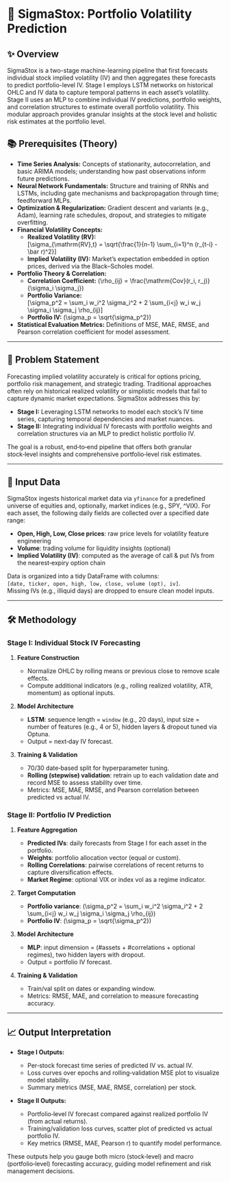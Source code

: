 # 📘 SigmaStox: Portfolio Volatility Prediction

## ✨ Overview
SigmaStox is a two-stage machine-learning pipeline that first forecasts individual stock implied volatility (IV) and then aggregates these forecasts to predict portfolio-level IV. Stage I employs LSTM networks on historical OHLC and IV data to capture temporal patterns in each asset’s volatility. Stage II uses an MLP to combine individual IV predictions, portfolio weights, and correlation structures to estimate overall portfolio volatility. This modular approach provides granular insights at the stock level and holistic risk estimates at the portfolio level.

## 📚 Prerequisites (Theory)
- **Time Series Analysis:** Concepts of stationarity, autocorrelation, and basic ARIMA models; understanding how past observations inform future predictions.
- **Neural Network Fundamentals:** Structure and training of RNNs and LSTMs, including gate mechanisms and backpropagation through time; feedforward MLPs.
- **Optimization & Regularization:** Gradient descent and variants (e.g., Adam), learning rate schedules, dropout, and strategies to mitigate overfitting.
- **Financial Volatility Concepts:**  
  - **Realized Volatility (RV):**  
    \[\sigma_{\mathrm{RV},t} = \sqrt{\frac{1}{n-1} \sum_{i=1}^n (r_{t-i} - \bar r)^2}\]  
  - **Implied Volatility (IV):** Market’s expectation embedded in option prices, derived via the Black–Scholes model.
- **Portfolio Theory & Correlation:**  
  - **Correlation Coefficient:** \(\rho_{ij} = \frac{\mathrm{Cov}(r_i, r_j)}{\sigma_i \sigma_j}\)  
  - **Portfolio Variance:**  
    \[\sigma_p^2 = \sum_i w_i^2 \sigma_i^2 + 2 \sum_{i<j} w_i w_j \sigma_i \sigma_j \rho_{ij}\]  
  - **Portfolio IV:** \(\sigma_p = \sqrt{\sigma_p^2}\)
- **Statistical Evaluation Metrics:** Definitions of MSE, MAE, RMSE, and Pearson correlation coefficient for model assessment.

---

## 🎯 Problem Statement
Forecasting implied volatility accurately is critical for options pricing, portfolio risk management, and strategic trading. Traditional approaches often rely on historical realized volatility or simplistic models that fail to capture dynamic market expectations. SigmaStox addresses this by:

- **Stage I:** Leveraging LSTM networks to model each stock’s IV time series, capturing temporal dependencies and market nuances.  
- **Stage II:** Integrating individual IV forecasts with portfolio weights and correlation structures via an MLP to predict holistic portfolio IV.  

The goal is a robust, end‑to‑end pipeline that offers both granular stock‑level insights and comprehensive portfolio‑level risk estimates.

---

## 💾 Input Data
SigmaStox ingests historical market data via `yfinance` for a predefined universe of equities and, optionally, market indices (e.g., SPY, ^VIX). For each asset, the following daily fields are collected over a specified date range:

- **Open, High, Low, Close prices**: raw price levels for volatility feature engineering  
- **Volume**: trading volume for liquidity insights (optional)  
- **Implied Volatility (IV)**: computed as the average of call & put IVs from the nearest‑expiry option chain  

Data is organized into a tidy DataFrame with columns:  
`[date, ticker, open, high, low, close, volume (opt), iv]`.  
Missing IVs (e.g., illiquid days) are dropped to ensure clean model inputs.

---

## 🛠️ Methodology

### Stage I: Individual Stock IV Forecasting
1. **Feature Construction**  
   - Normalize OHLC by rolling means or previous close to remove scale effects.  
   - Compute additional indicators (e.g., rolling realized volatility, ATR, momentum) as optional inputs.

2. **Model Architecture**  
   - **LSTM**: sequence length = `window` (e.g., 20 days), input size = number of features (e.g., 4 or 5), hidden layers & dropout tuned via Optuna.  
   - Output = next‑day IV forecast.

3. **Training & Validation**  
   - 70/30 date‑based split for hyperparameter tuning.  
   - **Rolling (stepwise) validation**: retrain up to each validation date and record MSE to assess stability over time.  
   - Metrics: MSE, MAE, RMSE, and Pearson correlation between predicted vs actual IV.

### Stage II: Portfolio IV Prediction
1. **Feature Aggregation**  
   - **Predicted IVs**: daily forecasts from Stage I for each asset in the portfolio.  
   - **Weights**: portfolio allocation vector (equal or custom).  
   - **Rolling Correlations**: pairwise correlations of recent returns to capture diversification effects.  
   - **Market Regime**: optional VIX or index vol as a regime indicator.

2. **Target Computation**  
   - **Portfolio variance**: \(\sigma_p^2 = \sum_i w_i^2 \sigma_i^2 + 2 \sum_{i<j} w_i w_j \sigma_i \sigma_j \rho_{ij}\)  
   - **Portfolio IV**: \(\sigma_p = \sqrt{\sigma_p^2}\)

3. **Model Architecture**  
   - **MLP**: input dimension = (#assets + #correlations + optional regimes), two hidden layers with dropout.  
   - Output = portfolio IV forecast.

4. **Training & Validation**  
   - Train/val split on dates or expanding window.  
   - Metrics: RMSE, MAE, and correlation to measure forecasting accuracy.

---

## 📈 Output Interpretation
- **Stage I Outputs:**  
  - Per‑stock forecast time series of predicted IV vs. actual IV.  
  - Loss curves over epochs and rolling‑validation MSE plot to visualize model stability.  
  - Summary metrics (MSE, MAE, RMSE, correlation) per stock.

- **Stage II Outputs:**  
  - Portfolio‑level IV forecast compared against realized portfolio IV (from actual returns).  
  - Training/validation loss curves, scatter plot of predicted vs actual portfolio IV.  
  - Key metrics (RMSE, MAE, Pearson r) to quantify model performance.

These outputs help you gauge both micro (stock‑level) and macro (portfolio‑level) forecasting accuracy, guiding model refinement and risk management decisions.
